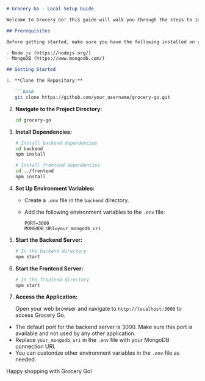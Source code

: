 

```markdown
# Grocery Go - Local Setup Guide

Welcome to Grocery Go! This guide will walk you through the steps to initialize and run the project on your local machine.

## Prerequisites

Before getting started, make sure you have the following installed on your system:

- Node.js (https://nodejs.org/)
- MongoDB (https://www.mongodb.com/)

## Getting Started

1. **Clone the Repository:**

   ```bash
   git clone https://github.com/your_username/grocery-go.git
   ```

2. **Navigate to the Project Directory:**

   ```bash
   cd grocery-go
   ```

3. **Install Dependencies:**

   ```bash
   # Install backend dependencies
   cd backend
   npm install

   # Install frontend dependencies
   cd ../frontend
   npm install
   ```

4. **Set Up Environment Variables:**

   - Create a `.env` file in the `backend` directory.
   - Add the following environment variables to the `.env` file:

     ```plaintext
     PORT=3000
     MONGODB_URI=your_mongodb_uri
     ```

6. **Start the Backend Server:**

   ```bash
   # In the backend directory
   npm start
   ```

7. **Start the Frontend Server:**

   ```bash
   # In the frontend directory
   npm start
   ```

8. **Access the Application:**

   Open your web browser and navigate to `http://localhost:3000` to access Grocery Go.

- The default port for the backend server is 3000. Make sure this port is available and not used by any other application.
- Replace `your_mongodb_uri` in the `.env` file with your MongoDB connection URI.
- You can customize other environment variables in the `.env` file as needed.

Happy shopping with Grocery Go!
```
